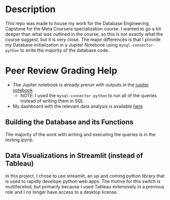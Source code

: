 # Description

This repo was made to house my work for the Database Engineering Capstone for the Meta Coursera specialization course. I wanted to go a bit deeper than what was outlined in the course, so this is not exactly what the course suggest, but it is very close. The major differences is that I provide my Database initialization in a Jupiter Notebook using `mysql-connector-python` to write the majority of the database code.

# Peer Review Grading Help

- The Jupiter notebook is already prerun with outputs in the [jupiter notebook](testing.ipynb)
  - NOTE: I used the `mysql-connector-python` to run all of the queries instead of writing them in SQL
- My dashboard with the relevant data analysis is available [here]()

## Building the Database and its Functions

The majority of the work with writing and executing the queries is in the testing.ipynb.

## Data Visualizations in Streamlit (instead of Tableau)

In this project, I chose to use streamlit, an up and coming python library that is used to rapidly develope python web apps. The motive for this switch is multifaceted, but primarily because I used Tableau extensively in a previous role and I no longer have access to a desktop license.
